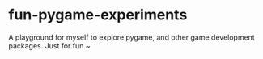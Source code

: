 # fun-pygame-experiments
A playground for myself to explore pygame, and other game development packages. Just for fun ~
